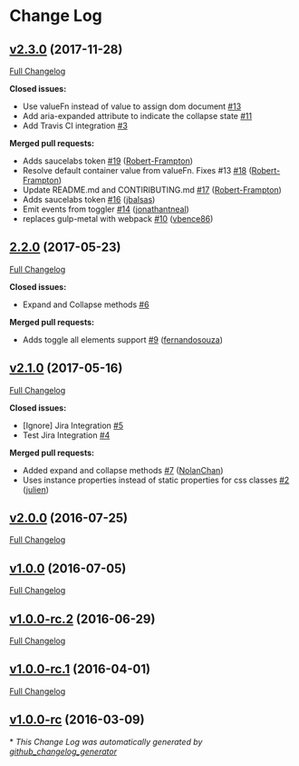 # Change Log

## [v2.3.0](https://github.com/metal/metal-toggler/tree/v2.3.0) (2017-11-28)
[Full Changelog](https://github.com/metal/metal-toggler/compare/2.2.0...v2.3.0)

**Closed issues:**

- Use valueFn instead of value to assign dom document [\#13](https://github.com/metal/metal-toggler/issues/13)
- Add aria-expanded attribute to indicate the collapse state [\#11](https://github.com/metal/metal-toggler/issues/11)
- Add Travis CI integration [\#3](https://github.com/metal/metal-toggler/issues/3)

**Merged pull requests:**

- Adds saucelabs token [\#19](https://github.com/metal/metal-toggler/pull/19) ([Robert-Frampton](https://github.com/Robert-Frampton))
- Resolve default container value from valueFn. Fixes \#13 [\#18](https://github.com/metal/metal-toggler/pull/18) ([Robert-Frampton](https://github.com/Robert-Frampton))
- Update README.md and CONTIRIBUTING.md [\#17](https://github.com/metal/metal-toggler/pull/17) ([Robert-Frampton](https://github.com/Robert-Frampton))
- Adds saucelabs token [\#16](https://github.com/metal/metal-toggler/pull/16) ([jbalsas](https://github.com/jbalsas))
- Emit events from toggler [\#14](https://github.com/metal/metal-toggler/pull/14) ([jonathantneal](https://github.com/jonathantneal))
- replaces gulp-metal with webpack [\#10](https://github.com/metal/metal-toggler/pull/10) ([vbence86](https://github.com/vbence86))

## [2.2.0](https://github.com/metal/metal-toggler/tree/2.2.0) (2017-05-23)
[Full Changelog](https://github.com/metal/metal-toggler/compare/v2.1.0...2.2.0)

**Closed issues:**

- Expand and Collapse methods [\#6](https://github.com/metal/metal-toggler/issues/6)

**Merged pull requests:**

- Adds toggle all elements support [\#9](https://github.com/metal/metal-toggler/pull/9) ([fernandosouza](https://github.com/fernandosouza))

## [v2.1.0](https://github.com/metal/metal-toggler/tree/v2.1.0) (2017-05-16)
[Full Changelog](https://github.com/metal/metal-toggler/compare/v2.0.0...v2.1.0)

**Closed issues:**

- \[Ignore\] Jira Integration [\#5](https://github.com/metal/metal-toggler/issues/5)
- Test Jira Integration [\#4](https://github.com/metal/metal-toggler/issues/4)

**Merged pull requests:**

- Added expand and collapse methods [\#7](https://github.com/metal/metal-toggler/pull/7) ([NolanChan](https://github.com/NolanChan))
- Uses instance properties instead of static properties for css classes [\#2](https://github.com/metal/metal-toggler/pull/2) ([julien](https://github.com/julien))

## [v2.0.0](https://github.com/metal/metal-toggler/tree/v2.0.0) (2016-07-25)
[Full Changelog](https://github.com/metal/metal-toggler/compare/v1.0.0...v2.0.0)

## [v1.0.0](https://github.com/metal/metal-toggler/tree/v1.0.0) (2016-07-05)
[Full Changelog](https://github.com/metal/metal-toggler/compare/v1.0.0-rc.2...v1.0.0)

## [v1.0.0-rc.2](https://github.com/metal/metal-toggler/tree/v1.0.0-rc.2) (2016-06-29)
[Full Changelog](https://github.com/metal/metal-toggler/compare/v1.0.0-rc.1...v1.0.0-rc.2)

## [v1.0.0-rc.1](https://github.com/metal/metal-toggler/tree/v1.0.0-rc.1) (2016-04-01)
[Full Changelog](https://github.com/metal/metal-toggler/compare/v1.0.0-rc...v1.0.0-rc.1)

## [v1.0.0-rc](https://github.com/metal/metal-toggler/tree/v1.0.0-rc) (2016-03-09)


\* *This Change Log was automatically generated by [github_changelog_generator](https://github.com/skywinder/Github-Changelog-Generator)*
